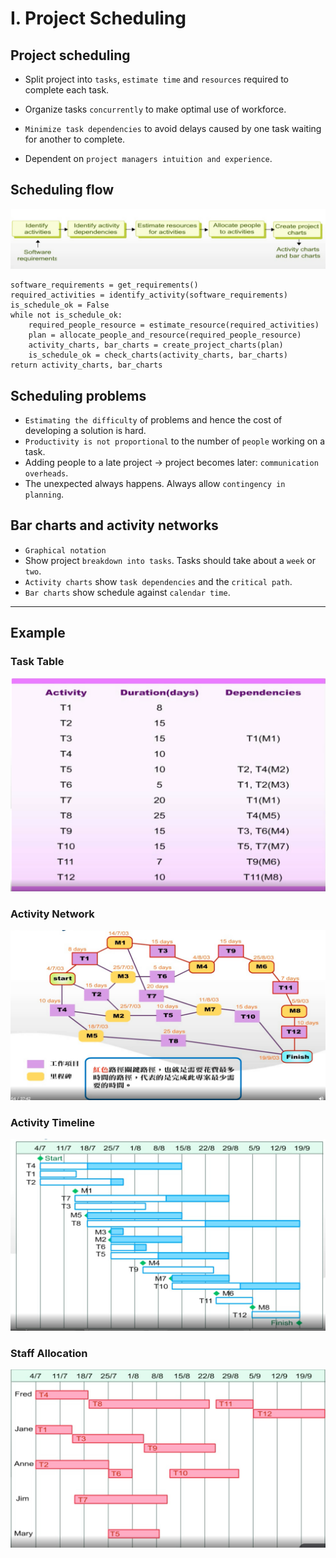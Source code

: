 # I. Project Scheduling

## Project scheduling

* Split project into `tasks`, `estimate time` and `resources` required to complete each task.

* Organize tasks `concurrently` to make optimal use of workforce.

* `Minimize task dependencies` to avoid delays caused by one task waiting for another to complete.

* Dependent on `project managers intuition and experience`. 

## Scheduling flow

<img src="imgs/project_schedule_flow.png">

    software_requirements = get_requirements()
    required_activities = identify_activity(software_requirements)
    is_schedule_ok = False
    while not is_schedule_ok:
        required_people_resource = estimate_resource(required_activities)
        plan = allocate_people_and_resource(required_people_resource)
        activity_charts, bar_charts = create_project_charts(plan)
        is_schedule_ok = check_charts(activity_charts, bar_charts)
    return activity_charts, bar_charts

## Scheduling problems

* `Estimating the difficulty` of problems and hence the cost of developing a solution is hard.
* `Productivity is not proportional` to the number of `people` working on a task.
* Adding people to a late project -> project becomes later: `communication overheads`.
* The unexpected always happens. Always allow `contingency in planning`.

## Bar charts and activity networks

* `Graphical notation`
* Show project `breakdown into tasks`. Tasks should take about a `week` or `two`.
* `Activity charts` show `task dependencies` and the `critical path`.
* `Bar charts` show schedule against `calendar time`.

---
## Example

### Task Table

<img src="imgs/task_table.png">

### Activity Network
<img src="imgs/activity_network.png">

### Activity Timeline
<img src="imgs/activity_timeline.png">

### Staff Allocation
<img src="imgs/staff_allocation.png">